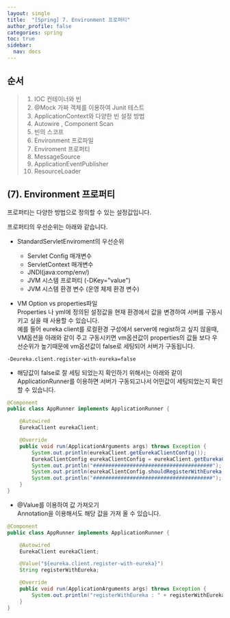 ```yaml
---
layout: single
title:  "[Spring] 7. Environment 프로퍼티"
author_profile: false
categories: spring
toc: true
sidebar:
  nav: docs
---
```


## 순서

>1. IOC 컨테이너와 빈
>2. @Mock 가짜 객체를 이용하여 Junit 테스트
>3. ApplicationContext와 다양한 빈 설정 방법
>4. Autowire , Component  Scan
>5. 빈의 스코프
>6. Environment 프로파일
>7. Enviroment 프로퍼티
>8. MessageSource
>9. ApplicationEventPublisher
>10. ResourceLoader



## (7). Environment 프로퍼티

프로퍼티는 다양한 방법으로 정의할 수 있는 설정값입니다.

프로퍼티의 우선순위는 아래와 같습니다.

- StandardServletEnviroment의 우선순위
  - Servlet Config 매개변수
  - ServletContext 매개변수
  - JNDI(java:comp/env/)
  - JVM 시스템 프로퍼티 (-DKey="value")
  - JVM 시스템 환경 변수 (운영 체제 환경 변수)





- VM Option vs properties파일  
  Properties 나 yml에 정의된 설정값을 현재 환경에서 값을 변경하여 서버를 구동시키고 싶을 때 사용할 수 있습니다.  
  예를 들어 eureka client를 로컬환경 구성에서 server에 regist하고 싶지 않을때,   
  VM옵션을 아래와 같이 주고 구동시키면 vm옵션값이 properties의 값들 보다 우선순위가 높기때문에 vm옵션값이 false로 세팅되어 서버가 구동됩니다.

```
-Deureka.client.register-with-eureka=false
```



- 해당값이 false로 잘 세팅 되었는지 확인하기 위해서는 아래와 같이 ApplicationRunner를 이용하면 서버가 구동되고나서 어떤값이 세팅되었는지 확인 할 수 있습니다.

```java
@Component
public class AppRunner implements ApplicationRunner {

    @Autowired
    EurekaClient eurekaClient;

    @Override
    public void run(ApplicationArguments args) throws Exception {
        System.out.println(eurekaClient.getEurekaClientConfig());
        EurekaClientConfig eurekaClientConfig = eurekaClient.getEurekaClientConfig();
        System.out.println("#######################################");
        System.out.println(eurekaClientConfig.shouldRegisterWithEureka());
        System.out.println("#######################################");
    }
}
```



- @Value를 이용하여 값 가져오기  
  Annotation을 이용해서도 해당 값을 가져 올 수 있습니다.

```java
@Component
public class AppRunner implements ApplicationRunner {

    @Autowired
    EurekaClient eurekaClient;

    @Value("${eureka.client.register-with-eureka}")
    String registerWithEureka;

    @Override
    public void run(ApplicationArguments args) throws Exception {
        System.out.println("registerWithEureka : " + registerWithEureka);
    }
}
```




